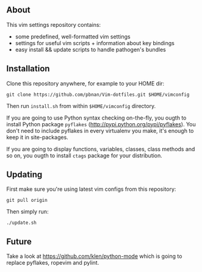 About
-----

This vim settings repository contains:

* some predefined, well-formatted vim settings
* settings for useful vim scripts + information about key bindings
* easy install && update scripts to handle pathogen's bundles

Installation
------------

Clone this repository anywhere, for example to your HOME dir:

    git clone https://github.com/pbnan/Vim-dotfiles.git $HOME/vimconfig

Then run `install.sh` from within `$HOME/vimconfig` directory.

If you are going to use Python syntax checking on-the-fly, you ougth to
install Python package `pyflakes` (http://pypi.python.org/pypi/pyflakes).
You don't need to include pyflakes in every virtualenv you make, it's enough to
keep it in site-packages.

If you are going to display functions, variables, classes, class methods and
so on, you ougth to install `ctags` package for your distribution.

Updating
--------

First make sure you're using latest vim configs from this repository:

    git pull origin

Then simply run:

    ./update.sh

Future
------

Take a look at https://github.com/klen/python-mode which is going to replace
pyflakes, ropevim and pylint.
